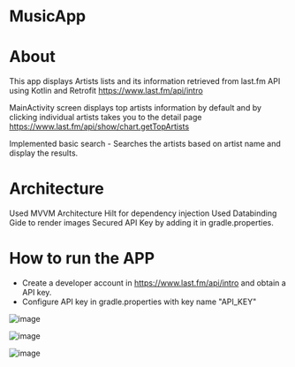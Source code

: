 # MusicApp
# About

This app displays Artists lists and its information retrieved from last.fm API using Kotlin and Retrofit
https://www.last.fm/api/intro

MainActivity screen displays top artists information by default and by clicking individual artists takes you to the detail page
https://www.last.fm/api/show/chart.getTopArtists

Implemented basic search  - Searches the artists based on artist name and display the results.

# Architecture

Used MVVM Architecture
Hilt for dependency injection
Used Databinding
Gide to render images
Secured API Key by adding it in gradle.properties.


# How to run the APP

- Create a developer account in https://www.last.fm/api/intro and obtain a API key.
- Configure API key in gradle.properties with key name "API_KEY"

![image](https://user-images.githubusercontent.com/58258200/124492114-f127de00-ddab-11eb-8ba7-3d1c714f100c.png)

![image](https://user-images.githubusercontent.com/58258200/124492183-06047180-ddac-11eb-8336-f46a830c11ec.png)

![image](https://user-images.githubusercontent.com/58258200/124492154-fb49dc80-ddab-11eb-9926-8fd156e3513e.png)

